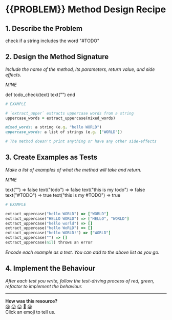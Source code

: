 # {{PROBLEM}} Method Design Recipe

## 1. Describe the Problem

check if a string includes the word "#TODO"

## 2. Design the Method Signature

_Include the name of the method, its parameters, return value, and side effects._

*MINE*

def todo_check(text)
  text("")
end

```ruby
# EXAMPLE

# `extract_upper` extracts uppercase words from a string
uppercase_words = extract_uppercase(mixed_words)

mixed_words: a string (e.g. "hello WORLD")
uppercase_words: a list of strings (e.g. ["WORLD"])

# The method doesn't print anything or have any other side-effects
```

## 3. Create Examples as Tests

_Make a list of examples of what the method will take and return._

*MINE*

text("") => false
text("todo") => false
text("this is my todo") => false
text("#TODO") => true
text("this is my #TODO") => true


```ruby
# EXAMPLE

extract_uppercase("hello WORLD") => ["WORLD"]
extract_uppercase("HELLO WORLD") => ["HELLO", "WORLD"]
extract_uppercase("hello world") => []
extract_uppercase("hello WoRLD") => []
extract_uppercase("hello WORLD!") => ["WORLD"]
extract_uppercase("") => []
extract_uppercase(nil) throws an error
```

_Encode each example as a test. You can add to the above list as you go._

## 4. Implement the Behaviour

_After each test you write, follow the test-driving process of red, green, refactor to implement the behaviour._


<!-- BEGIN GENERATED SECTION DO NOT EDIT -->

---

**How was this resource?**  
[😫](https://airtable.com/shrUJ3t7KLMqVRFKR?prefill_Repository=makersacademy%2Fgolden-square&prefill_File=resources%2Fsingle_method_recipe_template.md&prefill_Sentiment=😫) [😕](https://airtable.com/shrUJ3t7KLMqVRFKR?prefill_Repository=makersacademy%2Fgolden-square&prefill_File=resources%2Fsingle_method_recipe_template.md&prefill_Sentiment=😕) [😐](https://airtable.com/shrUJ3t7KLMqVRFKR?prefill_Repository=makersacademy%2Fgolden-square&prefill_File=resources%2Fsingle_method_recipe_template.md&prefill_Sentiment=😐) [🙂](https://airtable.com/shrUJ3t7KLMqVRFKR?prefill_Repository=makersacademy%2Fgolden-square&prefill_File=resources%2Fsingle_method_recipe_template.md&prefill_Sentiment=🙂) [😀](https://airtable.com/shrUJ3t7KLMqVRFKR?prefill_Repository=makersacademy%2Fgolden-square&prefill_File=resources%2Fsingle_method_recipe_template.md&prefill_Sentiment=😀)  
Click an emoji to tell us.

<!-- END GENERATED SECTION DO NOT EDIT -->

